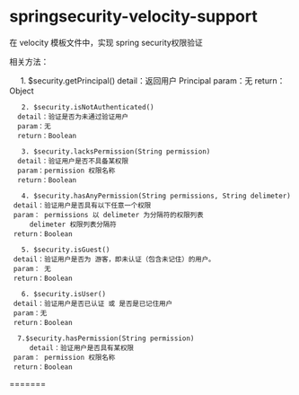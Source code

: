 # springsecurity-velocity-support

在 velocity 模板文件中，实现 spring security权限验证 

相关方法：


       1. $security.getPrincipal()
	  detail：返回用户 Principal
	  param：无
	  return：Object
  
       2. $security.isNotAuthenticated()
	  detail：验证是否为未通过验证用户
	  param：无
	  return：Boolean

       3. $security.lacksPermission(String permission)
	  detail：验证用户是否不具备某权限
	  param：permission 权限名称
	  return：Boolean  
   
       4. $security.hasAnyPermission(String permissions, String delimeter)
 	 detail：验证用户是否具有以下任意一个权限
 	 param： permissions 以 delimeter 为分隔符的权限列表
         delimeter 权限列表分隔符
	 return：Boolean  

       5. $security.isGuest()
 	 detail：验证用户是否为 游客，即未认证（包含未记住）的用户。
	 param： 无
	 return：Boolean  

       6. $security.isUser()
	 detail：验证用户是否已认证 或 是否是已记住用户
	 param：无
	 return：Boolean  
   
      7.$security.hasPermission(String permission)
         detail：验证用户是否具有某权限
	 param： permission 权限名称
	 return：Boolean

=======
